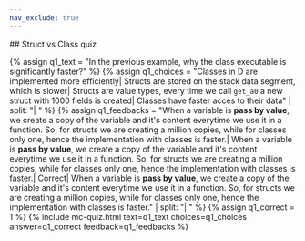 ```yaml
---
nav_exclude: true
---
```

<link href="https://cdn.jsdelivr.net/npm/bootstrap@5.0.2/dist/css/bootstrap.min.css" rel="stylesheet" integrity="sha384-EVSTQN3/azprG1Anm3QDgpJLIm9Nao0Yz1ztcQTwFspd3yD65VohhpuuCOmLASjC" crossorigin="anonymous">
<script src="https://cdn.jsdelivr.net/npm/bootstrap@5.0.2/dist/js/bootstrap.bundle.min.js" integrity="sha384-MrcW6ZMFYlzcLA8Nl+NtUVF0sA7MsXsP1UyJoMp4YLEuNSfAP+JcXn/tWtIaxVXM" crossorigin="anonymous"></script>
## Struct vs Class quiz

  {% assign q1_text = "In the previous example, why the class executable is significantly faster?" %}
  {% assign q1_choices = "Classes in D are implemented more efficiently| Structs are stored on the stack data segment, which is slower| Structs are value types, every time we call `get_a0` a new struct with 1000 fields is created| Classes have faster acces to their data" | split: "| " %}
  {% assign q1_feedbacks = "When a variable is **pass by value**, we create a copy of the variable and it's content everytime we use it in a function. So, for structs we are creating a million copies, while for classes only one, hence the implementation with classes is faster.| When a variable is **pass by value**, we create a copy of the variable and it's content everytime we use it in a function. So, for structs we are creating a million copies, while for classes only one, hence the implementation with classes is faster.| Correct| When a variable is **pass by value**, we create a copy of the variable and it's content everytime we use it in a function. So, for structs we are creating a million copies, while for classes only one, hence the implementation with classes is faster." | split: "| " %}
  {% assign q1_correct = 1 %}
  {% include mc-quiz.html text=q1_text choices=q1_choices answer=q1_correct feedback=q1_feedbacks %}

